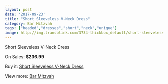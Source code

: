 ```yaml
---
layout: post
date: '2017-09-23'
title: "Short Sleeveless V-Neck Dress"
category: Bar Mitzvah
tags: ["beaded","dresses","short","neck","unique"]
image: http://img.transblink.com/3734-thickbox_default/short-sleeveless-v-neck-dress.jpg
---
```

Short Sleeveless V-Neck Dress

On Sales: **$236.99**
<a href="https://www.transblink.com/en/bar-mitzvah/1186-short-sleeveless-v-neck-dress.html"><amp-img layout="responsive" width="600" height="600" src="//img.transblink.com/3734-thickbox_default/short-sleeveless-v-neck-dress.jpg" alt="Short Sleeveless V-Neck Dress 0" /></a>
<a href="https://www.transblink.com/en/bar-mitzvah/1186-short-sleeveless-v-neck-dress.html"><amp-img layout="responsive" width="600" height="600" src="//img.transblink.com/3736-thickbox_default/short-sleeveless-v-neck-dress.jpg" alt="Short Sleeveless V-Neck Dress 1" /></a>
<a href="https://www.transblink.com/en/bar-mitzvah/1186-short-sleeveless-v-neck-dress.html"><amp-img layout="responsive" width="600" height="600" src="//img.transblink.com/3735-thickbox_default/short-sleeveless-v-neck-dress.jpg" alt="Short Sleeveless V-Neck Dress 2" /></a>

Buy it: [Short Sleeveless V-Neck Dress](https://www.transblink.com/en/bar-mitzvah/1186-short-sleeveless-v-neck-dress.html "Short Sleeveless V-Neck Dress")

View more: [Bar Mitzvah](https://www.transblink.com/en/2-bar-mitzvah "Bar Mitzvah")
